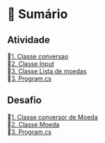 # 📌 Sumário

## Atividade
🔗[1. Classe conversao](https://https://github.com/IasmimVivanco/Aula-15-Desafio/blob/main/ConversorDeMoeda.cs)\
🔗[2. Classe Input](https://github.com/IasmimVivanco/Aula_15/blob/main/Aula-15-Checkpoint/Aula%2015-Checkpoint/Input.cs)\
🔗[3. Classe Lista de moedas](https://github.com/IasmimVivanco/Aula_15/blob/main/Aula-15-Checkpoint/Aula%2015-Checkpoint/ListaDeMoedas.cs)\
🔗[3. Program.cs](https://github.com/IasmimVivanco/Aula_15/blob/main/Aula-15-Checkpoint/Aula%2015-Checkpoint/Program.cs)

## Desafio
🔗[1. Classe conversor de Moeda](https://github.com/IasmimVivanco/Aula_15/blob/main/Aula15/ConversorDeMoeda.cs)\
🔗[2. Classe Moeda](https://github.com/IasmimVivanco/Aula_15/blob/main/Aula15/Moeda.cs)\
🔗[3. Program.cs](https://github.com/IasmimVivanco/Aula_15/blob/main/Aula15/Program.cs)
